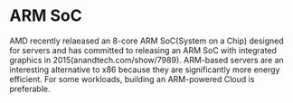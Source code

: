 # ARM SoC

AMD recently relaeased an 8-core ARM SoC(System on a Chip) designed for servers and has committed to releasing an ARM SoC with integrated graphics in 2015(anandtech.com/show/7989). ARM-based servers are an interesting alternative to x86 because they are significantly more energy efficient. For some workloads, building an ARM-powered Cloud is preferable.
